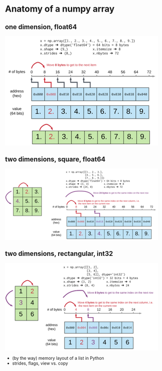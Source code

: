 # Anatomy of a numpy array
## one dimension, float64
![1d array](ndarray-memory-layout-1d.svg)

## two dimensions, square, float64
![2d array - square](ndarray-memory-layout-2d-square.svg)

## two dimensions, rectangular, int32
![2d array - rectangular](ndarray-memory-layout-2d-rectangular.svg)


  - (by the way) memory layout of a list in Python
  - strides, flags, view vs. copy



